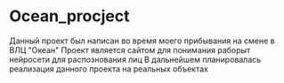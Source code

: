 # Ocean_procject
Данный проект был написан во время моего прибывания на смене в ВЛЦ "Океан" 
Проект является сайтом для понимания раборыт нейросети для распознования лиц
В дальнейшем планировалась реализация данного проекта на реальных объектах 
